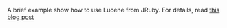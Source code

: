 A brief example show how to use Lucene from JRuby. For details, read [this blog post](http://jaydonnell.com/blog/2011/09/20/jruby-and-lucene-k-i-s-s-i-n-g/)
